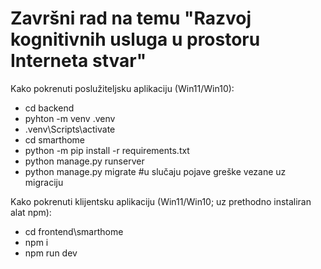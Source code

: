 # Završni rad na temu "Razvoj kognitivnih usluga u prostoru Interneta stvar"

Kako pokrenuti poslužiteljsku aplikaciju (Win11/Win10):
- cd backend
- pyhton -m venv .venv
- .venv\Scripts\activate
- cd smarthome
- python -m pip install -r requirements.txt
- python manage.py runserver
- python manage.py migrate #u slučaju pojave greške vezane uz migraciju

Kako pokrenuti klijentsku aplikaciju (Win11/Win10; uz prethodno instaliran alat npm):
- cd frontend\smarthome
- npm i
- npm run dev

